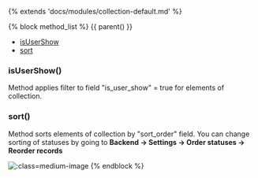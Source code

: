 {% extends 'docs/modules/collection-default.md' %}

{% block method_list %}
{{ parent() }}

* [isUserShow](#isusershow)
* [sort](#sort)

### isUserShow()

Method applies filter to field "is_user_show" = true for elements of collection.

### sort()

Method sorts elements of collection by "sort_order" field.
You can change sorting of statuses by going to **Backend -> Settings -> Order statuses -> Reorder records**

![](./../../../assets/images/backend-status-2.png ':class=medium-image')
{% endblock %}
